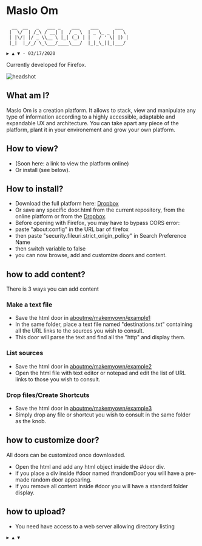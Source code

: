 # Maslo Om
```shell
  __  __   _   ___ _    ___    ___      ___  
 |  \/  | /_\ / __| |  / _ \  | _ \_ _ |   \ 
 | |\/| |/ _ \\__ \ |_| (_) | |   / ' \| |) |
 |_|  |_/_/ \_\___/____\___/  |_|_\_||_|___/ 
 
▶ ▲ ▼ - 03/17/2020
```
Currently developed for Firefox. 

<img src="https://raw.githubusercontent.com/GregDav/Maslo/master/born/Orage/orage.jpg" title="headshot" alt="headshot">

## What am I?

Maslo Om is a creation platform. It allows to stack, view and manipulate any type of information according to a highly accessible, adaptable and expandable UX and architecture. You can take apart any piece of the platform, plant it in your environement and grow your own platform.


## How to view?

* (Soon here: a link to view the platform online)
* Or install (see below).

## How to install?

* Download the full platform here: [Dropbox](https://www.dropbox.com/sh/a6yodxwl8qslcwp/AADo4L6UrVUZnnySkzkHa9-2a?dl=1)
* Or save any specific door.html from the current repository, from the online platform or from the [Dropbox](https://www.dropbox.com/sh/a6yodxwl8qslcwp/AADo4L6UrVUZnnySkzkHa9-2a?dl=0).
* Before opening with Firefox, you may have to bypass CORS error:
* paste "about:config" in the URL bar of firefox
* then paste "security.fileuri.strict_origin_policy" in Search Preference Name
* then switch variable to false
* you can now browse, add and customize doors and content.

## how to add content?

There is 3 ways you can add content

### Make a text file

* Save the html door in [aboutme/makemyown/example1](https://github.com/GregDav/om/tree/master/aboutme/makemyown/Example1)
* In the same folder, place a text file named "destinations.txt" containing all the URL links to the sources you wish to consult.
* This door will parse the text and find all the "http" and display them.

### List sources

* Save the html door in [aboutme/makemyown/example2](https://github.com/GregDav/om/tree/master/aboutme/makemyown/Example2)
* Open the html file with text editor or notepad and edit the list of URL links to those you wish to consult.

### Drop files/Create Shortcuts

* Save the html door in [aboutme/makemyown/example3](https://github.com/GregDav/om/tree/master/aboutme/makemyown/Example3)
* Simply drop any file or shortcut you wish to consult in the same folder as the knob.

## how to customize door?

All doors can be customized once downloaded.
* Open the html and add any html object inside the #door div.
* if you place a div inside #door named #randomDoor you will have a pre-made random door appearing.
* if you remove all content inside #door you will have a standard folder display.

## how to upload?

* You need have access to a web server allowing directory listing


`▶ ▲ ▼`


